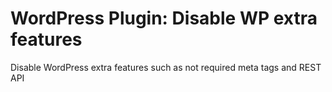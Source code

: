 # WordPress Plugin: Disable WP extra features
Disable WordPress extra features such as not required meta tags and REST API
